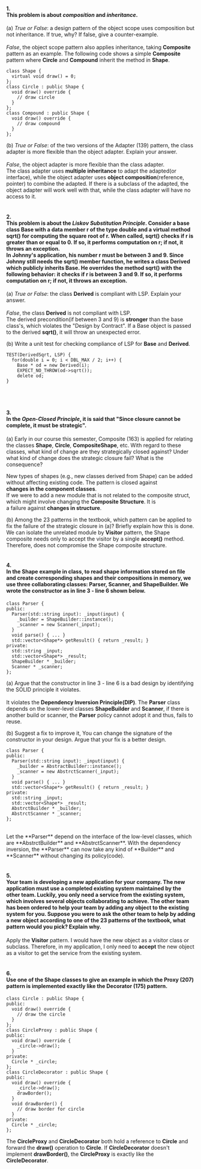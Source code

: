 #### 1. <br> This problem is about *composition* and *inheritance*.
  (a) *True or False*: a design pattern of the object scope uses composition but not inheritance. If true, why? If false, give a counter-example. <br><br>
  *False*, the object scope pattern also applies inheritance, taking **Composite** pattern as an example. The following code shows a 
  simple **Composite** pattern where **Circle** and **Compound** inherit the method in **Shape**. <br>
  ```
  class Shape {
    virtual void draw() = 0;
  };
  class Circle : public Shape {
    void draw() override {
      // draw circle
    }
  };
  class Compound : public Shape {
    void draw() override {
      // draw compound
    }
  };
  ```
  (b) *True or False*: of the two versions of  the Adapter (139) pattern, the class adapter is more flexible than the object adapter. Explain your answer. <br><br>
  *False*, the object adapter is more flexible than the class adapter. <br> 
  The class adapter uses **multiple inheritance** to adapt the adapted(or interface), while the object adapter uses **object composition**(reference, pointer) to combine the adapted. If there is a subclass of the adapted, the object adapter will work well with that, while the class adapter will have no access to it. <br><br> 
  
#### 2. <br> This problem is about the *Liskov Substitution Principle*. Consider a base class **Base** with a data member **r** of the type **double** and a virtual method **sqrt()** for computing the square root of **r**. When called, **sqrt()** checks if **r** is greater than or equal to 0. If so, it performs computation on **r**; if not, it throws an exception. <br> In Johnny's application, his number **r** must be between 3 and 9. Since Johnny still needs the **sqrt()** member function, he writes a class **Derived** which publicly inherits **Base**. He overrides the method **sqrt()** with the following behavior: it checks if **r** is between 3 and 9. If so, it performs computation on **r**; if not, it throws an exception.
  (a) *True or False*: the class **Derived** is compliant with LSP. Explain your answer. <br><br>
  *False*, the class **Derived** is not compliant with LSP. <br>
  The derived precondition(if between 3 and 9) is **stronger** than the base class's, which violates the "Design by Contract". If a Base object 
  is passed to the derived **sqrt()**, it will throw an unexpected error. <br>
  
  (b) Write a unit test for checking compliance of LSP for **Base** and **Derived**. <br>
  ```
  TEST(DerivedSqrt, LSP) {
    for(double i = 0; i < DBL_MAX / 2; i++) {
      Base * od = new Derived(i);
      EXPECT_NO_THROW(od->sqrt());
      delete od;
  }
  ```
  <br><br>
  
#### 3. <br> In the *Open-Closed Principle*, it is said that "Since closure cannot be complete, it must be strategic".
  (a) Early in our course this semester, Composite (163) is applied for relating the classes **Shape**, **Circle**, **CompositeShape**, etc. With regard to these classes, what kind of change are they strategically closed against? Under what kind of change does the strategic closure fail? What is the consequence? <br>
  
  New types of shapes (e.g., new classes derived from Shape) can be added without affecting existing code. The pattern is closed against     
  **changes in the component classes**. <br>
  If we were to add a new module that is not related to the composite struct, which might involve changing the **Composite Structure**. It is   
  a failure against **changes in structure**. <br>
  
  (b) Among the 23 patterns in the textbook, which pattern can be applied to fix the failure of the strategic closure in (a)? Briefly explain how this is done. <br>
  We can isolate the unrelated module by **Visitor** pattern, the Shape composite needs only to accept the visitor by a single **accept()**
  method. Therefore, does not compromise the Shape composite structure. <br><br>

  
#### 4. <br> In the **Shape** example in class, to read shape information stored on file and create corresponding shapes and their compositions in memory, we use three collaborating classes: **Parser**, **Scanner**, and **ShapeBuilder**. We wrote the constructor as in line 3 - line 6 shown below.
```
class Parser {
public:
  Parser(std::string input): _input(input) {
    _builder = ShapeBuilder::instance();
    _scanner = new Scanner(_input);
  }
  void parse() { ... }
  std::vector<Shape*> getResult() { return _result; }
private:
  std::string _input;
  std::vector<Shape*> _result;
  ShapeBuilder * _builder;
  Scanner * _scanner;
};
```
  (a) Argue that the constructor in line 3 - line 6 is a bad design by identifying the SOLID principle it violates. <br><br>
  It violates the **Dependency Inversion Principle(DIP)**. The **Parser** class depends on the lower-level classes **ShapeBuilder** and 
  **Scanner**, if there is another build or scanner, the **Parser** policy cannot adopt it and thus, fails to reuse. <br>  
  
  (b) Suggest a fix to improve it, You can change the signature of the constructor in your design. Argue that your fix is a better design. <br>
  ```
  class Parser {
  public:
    Parser(std::string input): _input(input) {
      _builder = AbstractBuilder::instance();
      _scanner = new AbstrctScanner(_input);
    }
    void parse() { ... }
    std::vector<Shape*> getResult() { return _result; }
  private:
    std::string _input;
    std::vector<Shape*> _result;
    AbstrctBuilder * _builder;
    AbstrctScanner * _scanner;
  };
  ```
  <br>
  Let the **Parser** depend on the interface of the low-level classes, which are **AbstrctBuilder** and **AbstrctScanner**. With the dependency   inversion, the **Parser** can now take any kind of **Builder** and **Scanner** without changing its policy(code). <br><br>

#### 5. <br> Your team is developing a new application for your company. The new application must use a completed existing system maintained by the other team. Luckily, you only need a service from the existing system, which involves several objects collaborating to achieve. The other team has been ordered to help your team by adding any object to the existing system for you. Suppose you were to ask the other team to help by adding a new object according to one of the 23 patterns of the textbook, what pattern would you pick? Explain why.
  Apply the **Visitor** pattern. I would have the new object as a visitor class or subclass. Therefore, in my application, I only need to **accept** the new object as a visitor to get the service from the existing system. <br><br>

#### 6. <br> Use one of the **Shape** classes to give an example in which the Proxy (207) pattern is implemented exactly like the Decorator (175) pattern.
  ```
  class Circle : public Shape {
  public:
    void draw() override {
      // draw the circle
    }
  };
  class CircleProxy : public Shape {
  public:
    void draw() override {
      _circle->draw();
    }
  private:
    Circle * _circle;
  };
  class CircleDecorator : public Shape {
  public:
    void draw() override {
      _circle->draw();
      drawBorder();
    }
    void drawBorder() {
      // draw border for circle
    }
  private:
    Circle * _circle;
  };
  ```
The **CircleProxy** and **CircleDecorator** both hold a reference to **Circle** and forward the **draw()** operation to **Circle**. If **CircleDecorator** doesn't implement **drawBorder()**, the **CircleProxy** is exactly like the **CircleDecorator**. <br>
